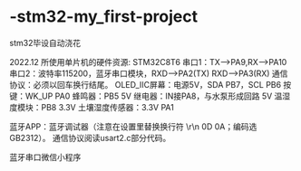 # -stm32-my_first-project
stm32毕设自动浇花


2022.12
所使用单片机的硬件资源:
	STM32C8T6
	串口1：TX-->PA9,RX-->PA10
	串口2：波特率115200，蓝牙串口模块，RXD-->PA2(TX)  RXD-->PA3(RX) 通信协议：必须以回车换行结尾。
	OLED_IIC屏幕：电源5V，SDA PB7，SCL  PB6
	按键：WK_UP PA0
	蜂鸣器：PB5	5V
	继电器：IN接PA8，与水泵形成回路 5V
	温湿度模块：PB8 3.3V
	土壤湿度传感器：3.3V PA1

蓝牙APP：蓝牙调试器（注意在设置里替换换行符 \r\n 0D 0A；编码选GB2312）。
	     通信协议阅读usart2.c部分代码。

蓝牙串口微信小程序


